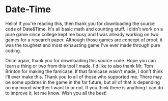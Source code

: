 # Date-Time

Hello! If you're reading this, then thank you for downloading the source code of Date&Time. It's all basic math and counting stuff. I didn't work on a pure game since
college kept me busy and I was already working on two games for a research paper. Although those games are concept of proof, it was the toughest and most exhausting game
I've ever made through pure coding.

Once again, thank you for downloading this source code. Hope you can learn a thing or two from this tool I made. I'd like to also thank Mr. Tom Brinton for making the
famicase. If that famicase wasn't made, I don't think I'll ever make this. Thank you to all of those who supported me. There may be some updates in the game in the
far future, but all of that is depending on my mood whether I want to or not. If you think there is anything I can do to improve it, let me know. Wish you all the best!

